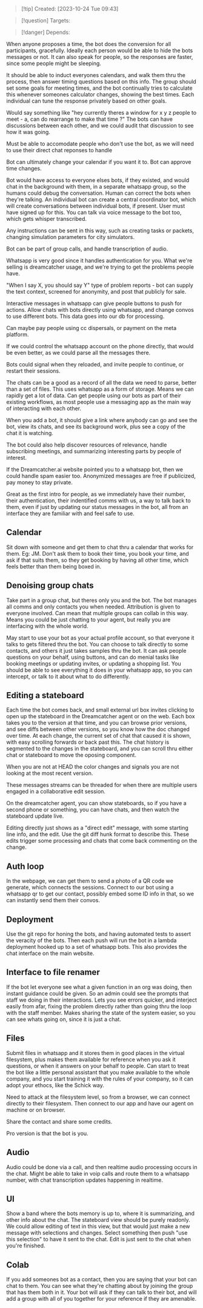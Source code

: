
>[!tip] Created: [2023-10-24 Tue 09:43]

>[!question] Targets: 

>[!danger] Depends: 

When anyone proposes a time, the bot does the conversion for all participants, gracefully.
Ideally each person would be able to hide the bots messages or not.  It can also speak for people, so the responses are faster, since some people might be sleeping.

It should be able to induct everyones calendars, and walk them thru the process, then answer timing questions based on this info.  The group should set some goals for meeting times, and the bot continually tries to calculate this whenever someones calculator changes, showing the best times.  Each individual can tune the response privately based on other goals.

Would say something like "hey currently theres a window for x y z people to meet - a, can do rearrange to make that time ?"  The bots can have discussions between each other, and we could audit that discussion to see how it was going.

Must be able to accomodate people who don't use the bot, as we will need to use their direct chat reponses to handle

Bot can ultimately change your calendar if you want it to.  Bot can approve time changes.

Bot would have access to everyone elses bots, if they existed, and would chat in the background with them, in a separate whatsapp group, so the humans could debug the conversation.  Human can correct the bots when they're talking.  An individual bot can create a central coordinator bot, which will create conversations between individual bots, if present.  User must have signed up for this.  You can talk via voice message to the bot too, which gets whisper transcribed.

Any instructions can be sent in this way, such as creating tasks or packets, changing simulation parameters for city simulators.

Bot can be part of group calls, and handle transcription of audio.

Whatsapp is very good since it handles authentication for you.  What we're selling is dreamcatcher usage, and we're trying to get the problems people have.

"When I say X, you should say Y" type of problem reports - bot can supply the text context, screened for anonymity, and post that publicly for sale.

Interactive messages in whatsapp can give people buttons to push for actions. 
Allow chats with bots directly using whatsapp, and change convos to use different bots.  This data goes into our db for processing.

Can maybe pay people using cc dispersals, or payment on the meta platform.

If we could control the whatsapp account on the phone directly, that would be even better, as we could parse all the messages there.

Bots could signal when they reloaded, and invite people to continue, or restart their sessions.

The chats can be a good as a record of all the data we need to parse, better than a set of files.  This uses whatsapp as a form of storage.  Means we can rapidly get a lot of data.  Can get people using our bots as part of their existing workflows, as most people use a messaging app as the main way of interacting with each other.

When you add a bot, it should give a link where anybody can go and see the bot, view its chats, and see its background work, plus see a copy of the chat it is watching.

The bot could also help discover resources of relevance, handle subscribing meetings, and summarizing interesting parts by people of interest.

If the Dreamcatcher.ai website pointed you to a whatsapp bot, then we could handle spam easier too.  Anonymized messages are free if publicized, pay money to stay private.

Great as the first intro for people, as we immediately have their number, their authentication, their indentified comms with us, a way to talk back to them, even if just by updating our status messages in the bot, all from an interface they are familiar with and feel safe to use.

## Calendar 
Sit down with someone and get them to chat thru a calendar that works for them.  Eg: JM.  Don't ask them to book their time, you book your time, and ask if that suits them, so they get booking by having all other time, which feels better than them being boxed in.
## Denoising group chats
Take part in a group chat, but theres only you and the bot.  The bot manages all comms and only contacts you when needed.  Attribution is given to everyone involved.  Can mean that multiple groups can collab in this way.  Means you could be just chatting to your agent, but really you are interfacing with the whole world.

May start to use your bot as your actual profile account, so that everyone it talks to gets filtered thru the bot.  You can choose to talk directly to some contacts, and others it just takes samples thru the bot.  It can ask people questions on your behalf, using buttons, and can do menial tasks like booking meetings or updating invites, or updating a shopping list.  You should be able to see everything it does in your whatsapp app, so you can intercept, or talk to it about what to do differently.

## Editing a stateboard
Each time the bot comes back, and small external url box invites clicking to open up the stateboard in the Dreamcatcher agent or on the web.  Each box takes you to the version at that time, and you can browse prior versions, and see diffs between other versions, so you know how the doc changed over time.  At each change, the current set of chat that caused it is shown, with easy scrolling forwards or back past this.  The chat history is segmented to the changes in the stateboard, and you can scroll thru either chat or stateboard to move the oposing component.

When you are not at HEAD the color changes and signals you are not looking at the most recent version. 

These messages streams can be threaded for when there are multiple users engaged in a collaborative edit session.

On the dreamcatcher agent, you can show stateboards, so if you have a second phone or something, you can have chats, and then watch the stateboard update live.

Editing directly just shows as a "direct edit" message, with some starting line info, and the edit.  Use the git diff hunk format to describe this.  These edits trigger some processing and chats that come back commenting on the change.

## Auth loop
In the webpage, we can get them to send a photo of a QR code we generate, which connects the sessions.  Connect to our bot using a whatsapp qr to get our contact, possibly embed some ID info in that, so we can instantly send them their convos.
## Deployment
Use the git repo for honing the bots, and having automated tests to assert the veracity of the bots.  Then each push will run the bot in a lambda deployment hooked up to a set of whatsapp bots.  This also provides the chat interface on the main website.

## Interface to file renamer
If the bot let everyone see what a given function in an org was doing, then instant guidance could be given.  So an admin could see the prompts that staff we doing in their interactions.  Lets you see errors quicker, and interject easily from afar, fixing the problem directly rather than going thru the loop with the staff member.  Makes sharing the state of the system easier, so you can see whats going on, since it is just a chat.

## Files
Submit files in whatsapp and it stores them in good places in the virtual filesystem, plus makes them available for reference when you ask it questions, or when it answers on your behalf to people.  Can start to treat the bot like a little personal assistant that you make available to the whole company, and you start training it with the rules of your company, so it can adopt your ethocs, like the Schick way.

Need to attack at the filesystem level, so from a browser, we can connect directly to their filesystem.  Then connect to our app and have our agent on machine or on browser.

Share the contact and share some credits.

Pro version is that the bot is you.

## Audio
Audio could be done via a call, and then realtime audio processing occurs in the chat.
Might be able to take in voip calls and route them to a whatsapp number, with chat transcription updates happening in realtime.

## UI
Show a band where the bots memory is up to, where it is summarizing, and other info about the chat.  The stateboard view should be purely readonly.  We could allow editing of text in this view, but that would just make a new message with selections and changes.  Select something then push "use this selection" to have it sent to the chat.  Edit is just sent to the chat when you're finished.

## Colab
If you add someones bot as a contact, then you are saying that your bot can chat to them.  You can see what they're chatting about by joining the group that has them both in it.  Your bot will ask if they can talk to their bot, and will add a group with all of you together for your reference if they are amenable.